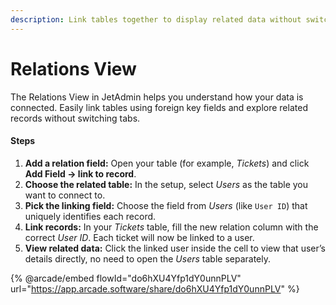 ```yaml
---
description: Link tables together to display related data without switching between views
---
```


# Relations View

The Relations View in JetAdmin helps you understand how your data is connected. Easily link tables using foreign key fields and explore related records without switching tabs.

#### Steps

1. **Add a relation field:** Open your table (for example, _Tickets_) and click **Add Field → link to record**.
2. **Choose the related table:** In the setup, select _Users_ as the table you want to connect to.
3. **Pick the linking field:** Choose the field from _Users_ (like `User ID`) that uniquely identifies each record.
4. **Link records:** In your _Tickets_ table, fill the new relation column with the correct _User ID_. Each ticket will now be linked to a user.
5. **View related data:** Click the linked user inside the cell to view that user’s details directly, no need to open the _Users_ table separately.

{% @arcade/embed flowId="do6hXU4Yfp1dY0unnPLV" url="https://app.arcade.software/share/do6hXU4Yfp1dY0unnPLV" %}



